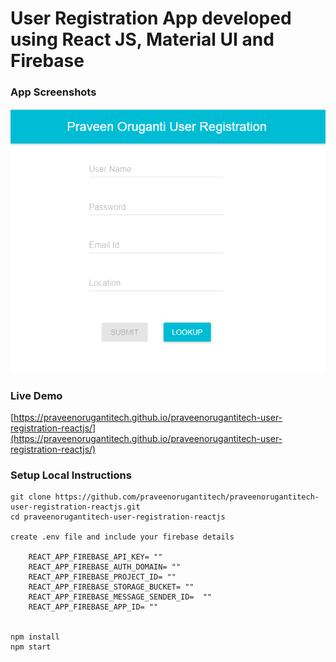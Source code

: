 # User Registration App developed using React JS, Material UI and Firebase

### App Screenshots

![screenshot of the app](https://raw.githubusercontent.com/praveenorugantitech/praveenorugantitech-user-registration-reactjs/master/src/images/screenshot.PNG)


### Live Demo

[https://praveenorugantitech.github.io/praveenorugantitech-user-registration-reactjs/](https://praveenorugantitech.github.io/praveenorugantitech-user-registration-reactjs/)


### Setup Local Instructions

```
git clone https://github.com/praveenorugantitech/praveenorugantitech-user-registration-reactjs.git
cd praveenorugantitech-user-registration-reactjs

create .env file and include your firebase details

	REACT_APP_FIREBASE_API_KEY= ""
	REACT_APP_FIREBASE_AUTH_DOMAIN= ""
	REACT_APP_FIREBASE_PROJECT_ID= ""
	REACT_APP_FIREBASE_STORAGE_BUCKET= ""
	REACT_APP_FIREBASE_MESSAGE_SENDER_ID=  ""
	REACT_APP_FIREBASE_APP_ID= ""
	

npm install
npm start

```




